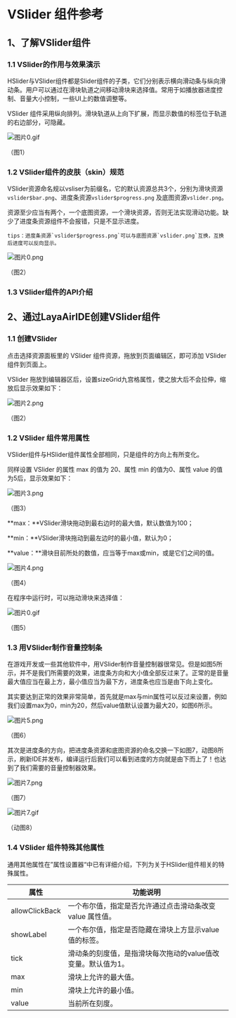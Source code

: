 # VSlider 组件参考



## 1、了解VSlider组件

### 1.1 VSlider的作用与效果演示

HSlider与VSlider组件都是Slider组件的子类，它们分别表示横向滑动条与纵向滑动条。用户可以通过在滑块轨道之间移动滑块来选择值。常用于如播放器进度控制、音量大小控制，一些UI上的数值调整等。

VSlider 组件采用纵向排列。滑块轨道从上向下扩展，而显示数值的标签位于轨道的右边部分，可隐藏。

![图片0.gif](img/0.gif) 

（图1）



### 1.2 VSlider组件的皮肤（skin）规范

VSlider资源命名规以vsliser为前缀名，它的默认资源总共3个，分别为滑块资源`vslider$bar.png`、进度条资源`vslider$progress.png` 及底图资源`vslider.png`。

资源至少应当有两个，一个底图资源，一个滑块资源，否则无法实现滑动功能。缺少了进度条资源组件不会报错，只是不显示进度。

 	tips：进度条资源`vslider$progress.png`可以与底图资源`vslider.png`互换，互换后进度可以反向显示。

![图片0.png](img/1.png) 

（图2）



### 1.3 VSlider组件的API介绍

[VSlider API]:https://layaair.layabox.com/3.x/api/Chinese/index.html?version=3.0.0&type=2D&category=UI&class=laya.ui.VSlider



## 2、通过LayaAirIDE创建VSlider组件

### 1.1 创建VSlider

点击选择资源面板里的 VSlider 组件资源，拖放到页面编辑区，即可添加 VSlider 组件到页面上。

VSlider 拖放到编辑器区后，设置sizeGrid九宫格属性，使之放大后不会拉伸，缩放后显示效果如下：

![图片2.png](img/2.png)  

（图2）

### 1.2 VSlider 组件常用属性

VSlider组件与HSlider组件属性全部相同，只是组件的方向上有所变化。

同样设置 VSlider 的属性 max 的值为 20、属性 min 的值为0、属性 value 的值为5后，显示效果如下：

 ![图片3.png](img/3.png) 

（图3）

**max：**VSlider滑块拖动到最右边时的最大值，默认数值为100；

**min：**VSlider滑块拖动到最左边时的最小值，默认为0；

**value：**滑块目前所处的数值，应当等于max或min，或是它们之间的值。

 ![图片4.png](img/4.png) 

（图4）

在程序中运行时，可以拖动滑块来选择值：

 ![图片0.gif](img/0.gif) 

（图5）



### 1.3 用VSlider制作音量控制条

在游戏开发或一些其他软件中，用VSlider制作音量控制器很常见。但是如图5所示，并不是我们所需要的效果，进度条方向和大小值全部反过来了。正常的是音量最大值应当在最上方，最小值应当为最下方，进度条也应当是由下向上变化。

其实要达到正常的效果非常简单，首先就是max与min属性可以反过来设置，例如我们设置max为0，min为20，然后value值默认设置为最大20，如图6所示。

 ![图片5.png](img/5.png) 

（图6）

其次是进度条的方向，把进度条资源和底图资源的命名交换一下如图7，动图8所示，刷新IDE并发布，编译运行后我们可以看到进度的方向就是由下而上了！也达到了我们需要的音量控制器效果。

 ![图片7.png](img/6.png) 

（图7）

![图片7.gif](img/7.gif) 

（动图8）



### 1.4 VSlider 组件特殊其他属性

通用其他属性在”属性设置器“中已有详细介绍，下列为关于HSlider组件相关的特殊属性。

| **属性**       | **功能说明**                                                 |
| -------------- | ------------------------------------------------------------ |
| allowClickBack | 一个布尔值，指定是否允许通过点击滑动条改变 value 属性值。    |
| showLabel      | 一个布尔值，指定是否隐藏在滑块上方显示value值的标签。        |
| tick           | 滑动条的刻度值，是指滑块每次拖动的value值改变量。默认值为1。 |
| max            | 滑块上允许的最大值。                                         |
| min            | 滑块上允许的最小值。                                         |
| value          | 当前所在刻度。                                               |

 


